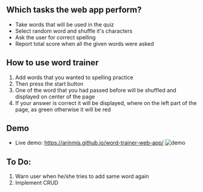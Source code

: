 

## Which tasks the web app perform?

* Take words that will be used in the quiz 
* Select random word and shuffle it's characters 
* Ask the user for correct spelling
* Report total score when all the given words were asked  

## How to use word trainer
1. Add words that you wanted to spelling practice
2. Then press the start button
3. One of the word that you had passed before will be shuffled and displayed on center of the page
4. If your answer is correct it will be displayed, where on the left part of the page, as green otherwise it will be red 

## Demo 
- Live demo: https://arinmis.github.io/word-trainer-web-app/ 
![demo](https://user-images.githubusercontent.com/56651041/128644928-64be24d8-7090-4de9-ba04-43391cc81485.png)

## To Do:
1. Warn user when he/she tries to add same word again
2. Implement CRUD 

